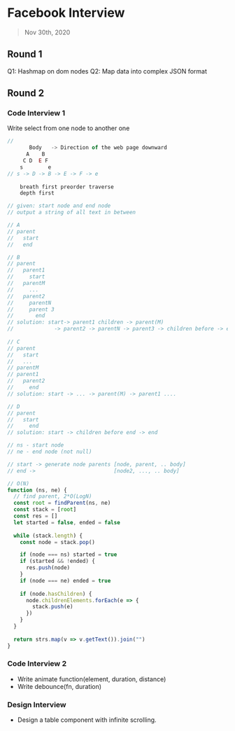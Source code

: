 # Facebook Interview
> Nov 30th, 2020

## Round 1
Q1: Hashmap on dom nodes
Q2: Map data into complex JSON format

## Round 2
### Code Interview 1
Write select from one node to another one
```js
//
       Body   -> Direction of the web page downward
      A    B
     C D  E F
    s        e
// s -> D -> B -> E -> F -> e 
    
    breath first preorder traverse
    depth first

// given: start node and end node
// output a string of all text in between

// A
// parent
//   start
//   end

// B
// parent
//   parent1
//     start
//   parentM
//     ...
//   parent2
//     parentN
//     parent 3
//       end
// solution: start-> parent1 children -> parent(M) 
//             -> parent2 -> parentN -> parent3 -> children before -> end
 
// C
// parent
//   start
//   ...
// parentM
// parent1
//   parent2
//     end
// solution: start -> ... -> parent(M) -> parent1 ....

// D
// parent
//   start
//     end
// solution: start -> children before end -> end

// ns - start node
// ne - end node (not null)

// start -> generate node parents [node, parent, .. body]
// end ->                         [node2, ..., .. body]    

// O(N)    
function (ns, ne) {
  // find parent, 2*O(LogN)
  const root = findParent(ns, ne)
  const stack = [root]
  const res = []
  let started = false, ended = false
  
  while (stack.length) {
    const node = stack.pop()

    if (node === ns) started = true
    if (started && !ended) {
      res.push(node)
    }
    if (node === ne) ended = true
    
    if (node.hasChildren) {
      node.childrenElements.forEach(e => {
        stack.push(e)
      })
    }
  }
  
  return strs.map(v => v.getText()).join("")
}
```

### Code Interview 2
- Write animate function(element, duration, distance)
- Write debounce(fn, duration)
### Design Interview

- Design a table component with infinite scrolling.